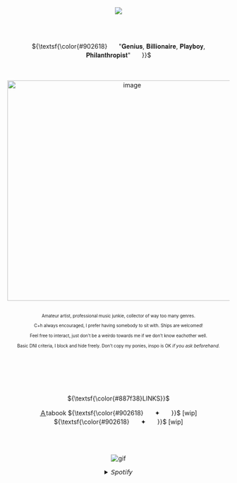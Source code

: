 <div align="center">
<br />
<br />
  
![](https://komarev.com/ghpvc/?username=Bigguykoi&color=8c873c&label=ㅤㅤㅤTHEㅤIRONㅤLEGIONㅤㅤㅤ&style=plastic)

<br />
<br />

${\textsf{\color{#902618}ㅤㅤ"𝐆𝐞𝐧𝐢𝐮𝐬, 𝐁𝐢𝐥𝐥𝐢𝐨𝐧𝐚𝐢𝐫𝐞, 𝐏𝐥𝐚𝐲𝐛𝐨𝐲, 𝐏𝐡𝐢𝐥𝐚𝐧𝐭𝐡𝐫𝐨𝐩𝐢𝐬𝐭"ㅤㅤ}}$

<br />
<br />

<img width="550" height="500" alt="image" src="https://github.com/user-attachments/assets/3aa3acbc-2fbc-4df0-b13c-214c369df311" />


<br />
<br />

<sub> 
<p align="center"> <sub> Amateur artist, professional music junkie, collector of way too many genres.  </sub> </p>
</sub>
<sub> 
<p align="center"> <sub> C+h always encouraged, I prefer having somebody to sit with. Ships are welcomed! </sub> </p>
</sub>
<sub> 
<p align="center"> <sub>  Feel free to interact, just don't be a weirdo towards me if we don't know eachother well.  </sub> </p>
</sub>
<sub> 
<p align="center"> <sub> Basic DNI criteria, I block and hide freely. Don't copy my ponies, inspo is OK 𝘪𝘧 𝘺𝘰𝘶 𝘢𝘴𝘬 𝘣𝘦𝘧𝘰𝘳𝘦𝘩𝘢𝘯𝘥.</sub> </p>
</sub>
ㅤㅤㅤㅤㅤㅤㅤㅤㅤ ⠀ ㅤㅤㅤㅤㅤㅤㅤㅤㅤㅤㅤㅤㅤㅤㅤㅤㅤ ⠀ ㅤㅤㅤㅤㅤㅤㅤㅤㅤㅤㅤㅤㅤㅤㅤㅤㅤ ⠀ ㅤㅤㅤㅤㅤㅤㅤㅤㅤㅤㅤㅤㅤㅤㅤㅤㅤ ⠀ ㅤㅤㅤㅤㅤㅤㅤㅤㅤㅤㅤㅤㅤㅤㅤㅤㅤ ⠀ ㅤㅤㅤㅤㅤㅤㅤㅤㅤㅤㅤㅤㅤㅤㅤㅤㅤ ⠀ ㅤㅤㅤㅤㅤㅤㅤㅤㅤㅤㅤㅤㅤㅤㅤㅤㅤ ⠀ ㅤㅤㅤㅤㅤㅤㅤㅤㅤㅤ
 <p align="center"> ${\textsf{\color{#887f38}LINKS}}$
   
 
    
[Ａ](https://sillybillykoijoi.atabook.org/)tabook
${\textsf{\color{#902618}ㅤㅤ✦ㅤㅤ}}$
[wip]
${\textsf{\color{#902618}ㅤㅤ✦ㅤㅤ}}$
[wip]
<br />
<br />
<br />
<br />

![gif](https://github.com/user-attachments/assets/6123176b-7b11-4963-be9d-1bab59460150)

<details>
</sub><summary>𝘚𝘱𝘰𝘵𝘪𝘧𝘺</summary><h5 align="center">
  
[![spotify-github-profile](https://spotify-github-profile.kittinanx.com/api/view?uid=3176d66wffyhd4zfphvsyk44it3y&cover_image=true&theme=default&show_offline=false&background_color=0d1117&interchange=false&bar_color_cover=false&bar_color=aa0000)](https://github.com/kittinan/spotify-github-profile)




